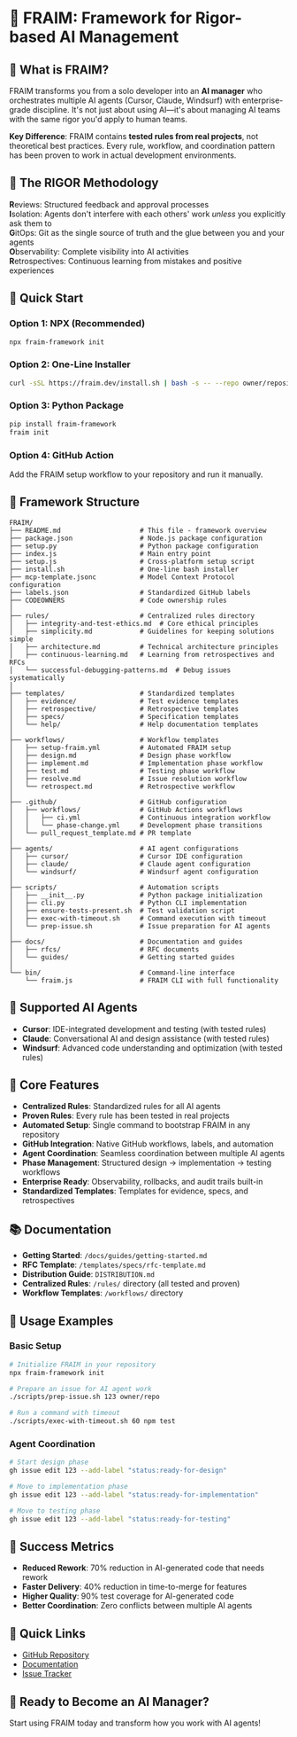 # 🚀 FRAIM: Framework for Rigor-based AI Management

## 🎯 What is FRAIM?
FRAIM transforms you from a solo developer into an **AI manager** who orchestrates multiple AI agents (Cursor, Claude, Windsurf) with enterprise-grade discipline. It's not just about using AI—it's about managing AI teams with the same rigor you'd apply to human teams.

**Key Difference**: FRAIM contains **tested rules from real projects**, not theoretical best practices. Every rule, workflow, and coordination pattern has been proven to work in actual development environments.

## 🧠 The RIGOR Methodology
**R**eviews: Structured feedback and approval processes  
**I**solation: Agents don't interfere with each others' work *unless* you explicitly ask them to  
**G**itOps: Git as the single source of truth and the glue between you and your agents  
**O**bservability: Complete visibility into AI activities  
**R**etrospectives: Continuous learning from mistakes and positive experiences

## 🚀 Quick Start

### Option 1: NPX (Recommended)
```bash
npx fraim-framework init
```

### Option 2: One-Line Installer
```bash
curl -sSL https://fraim.dev/install.sh | bash -s -- --repo owner/repository
```

### Option 3: Python Package
```bash
pip install fraim-framework
fraim init
```

### Option 4: GitHub Action
Add the FRAIM setup workflow to your repository and run it manually.

## 📁 Framework Structure
```
FRAIM/
├── README.md                    # This file - framework overview
├── package.json                 # Node.js package configuration
├── setup.py                     # Python package configuration
├── index.js                     # Main entry point
├── setup.js                     # Cross-platform setup script
├── install.sh                   # One-line bash installer
├── mcp-template.jsonc           # Model Context Protocol configuration
├── labels.json                  # Standardized GitHub labels
├── CODEOWNERS                   # Code ownership rules
│
├── rules/                       # Centralized rules directory
│   ├── integrity-and-test-ethics.md  # Core ethical principles
│   ├── simplicity.md            # Guidelines for keeping solutions simple
│   ├── architecture.md          # Technical architecture principles
│   ├── continuous-learning.md   # Learning from retrospectives and RFCs
│   └── successful-debugging-patterns.md  # Debug issues systematically
│
├── templates/                   # Standardized templates
│   ├── evidence/                # Test evidence templates
│   ├── retrospective/           # Retrospective templates
│   ├── specs/                   # Specification templates
│   └── help/                    # Help documentation templates
│
├── workflows/                   # Workflow templates
│   ├── setup-fraim.yml          # Automated FRAIM setup
│   ├── design.md                # Design phase workflow
│   ├── implement.md             # Implementation phase workflow
│   ├── test.md                  # Testing phase workflow
│   ├── resolve.md               # Issue resolution workflow
│   └── retrospect.md            # Retrospective workflow
│
├── .github/                     # GitHub configuration
│   ├── workflows/               # GitHub Actions workflows
│   │   ├── ci.yml               # Continuous integration workflow
│   │   └── phase-change.yml     # Development phase transitions
│   └── pull_request_template.md # PR template
│
├── agents/                      # AI agent configurations
│   ├── cursor/                  # Cursor IDE configuration
│   ├── claude/                  # Claude agent configuration
│   └── windsurf/                # Windsurf agent configuration
│
├── scripts/                     # Automation scripts
│   ├── __init__.py              # Python package initialization
│   ├── cli.py                   # Python CLI implementation
│   ├── ensure-tests-present.sh  # Test validation script
│   ├── exec-with-timeout.sh     # Command execution with timeout
│   └── prep-issue.sh            # Issue preparation for AI agents
│
├── docs/                        # Documentation and guides
│   ├── rfcs/                    # RFC documents
│   └── guides/                  # Getting started guides
│
└── bin/                         # Command-line interface
    └── fraim.js                 # FRAIM CLI with full functionality
```

## 🤖 Supported AI Agents
- **Cursor**: IDE-integrated development and testing (with tested rules)
- **Claude**: Conversational AI and design assistance (with tested rules)
- **Windsurf**: Advanced code understanding and optimization (with tested rules)

## 🔧 Core Features
- **Centralized Rules**: Standardized rules for all AI agents
- **Proven Rules**: Every rule has been tested in real projects
- **Automated Setup**: Single command to bootstrap FRAIM in any repository
- **GitHub Integration**: Native GitHub workflows, labels, and automation
- **Agent Coordination**: Seamless coordination between multiple AI agents
- **Phase Management**: Structured design → implementation → testing workflows
- **Enterprise Ready**: Observability, rollbacks, and audit trails built-in
- **Standardized Templates**: Templates for evidence, specs, and retrospectives

## 📚 Documentation
- **Getting Started**: `/docs/guides/getting-started.md`
- **RFC Template**: `/templates/specs/rfc-template.md`
- **Distribution Guide**: `DISTRIBUTION.md`
- **Centralized Rules**: `/rules/` directory (all tested and proven)
- **Workflow Templates**: `/workflows/` directory

## 🚀 Usage Examples

### Basic Setup
```bash
# Initialize FRAIM in your repository
npx fraim-framework init

# Prepare an issue for AI agent work
./scripts/prep-issue.sh 123 owner/repo

# Run a command with timeout
./scripts/exec-with-timeout.sh 60 npm test
```

### Agent Coordination
```bash
# Start design phase
gh issue edit 123 --add-label "status:ready-for-design"

# Move to implementation phase
gh issue edit 123 --add-label "status:ready-for-implementation"

# Move to testing phase
gh issue edit 123 --add-label "status:ready-for-testing"
```

## 🎯 Success Metrics
- **Reduced Rework**: 70% reduction in AI-generated code that needs rework
- **Faster Delivery**: 40% reduction in time-to-merge for features
- **Higher Quality**: 90% test coverage for AI-generated code
- **Better Coordination**: Zero conflicts between multiple AI agents

## 🔗 Quick Links
- [GitHub Repository](https://github.com/mathursrus/FRAIM)
- [Documentation](https://github.com/mathursrus/FRAIM/tree/master/docs)
- [Issue Tracker](https://github.com/mathursrus/FRAIM/issues)

## 🚀 Ready to Become an AI Manager?
Start using FRAIM today and transform how you work with AI agents!